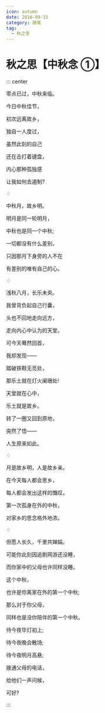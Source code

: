 ```yaml
---
icon: autumn
date: 2016-09-15
category: 随笔
tag:
  - 秋之思
---
```


# 秋之思【中秋念 ①】

::: center

零点已过，中秋来临。

今日中秋佳节，

初次远离故乡，

独自一人度过，

虽然此刻的自己

还在击打着键盘，

内心那种孤独感

让我如何去遏制?

♢

中秋月，故乡明。

明月是同一轮明月，

中秋也是同一个中秋;

一切都没有什么差别，

只因那月下身旁的人不在

有差别的唯有自己的心。

♢

浅秋八月，长乐未央。

我曾背负起自己行囊，

头也不回地走向远方，

走向内心中认为的天堂。

可今天蓦然回首，

我却发现——

踏破铁鞋无觅处，

那乐土就在灯火阑珊处!

天堂就在心中，

乐土就是故乡。

转了一圈又回到原地，

突然了悟——

人生原来如此。

♢

月是故乡明，人是故乡亲。

在今天每人都会思乡，

每人都会发出这样的慨叹。

第一次孤身在外的中秋，

对家乡的思念格外地浓。

♢

但愿人长久，千里共婵娟。

可能你此刻因追剧网游还没睡，

而你家中的父母也许同样没睡。

这个中秋，

也许是你离家在外的第一个中秋;

那么对于你父母，

同样也是没你陪伴的第一个中秋。

待今夜华灯初上;

待今夜晚会散场;

待今夜明月高悬;

拨通父母的电话，

给他们一声问候，

可好?

:::
